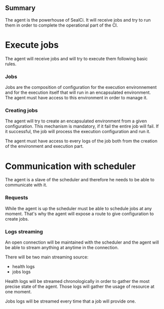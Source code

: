
## Summary
The agent is the powerhouse of SealCi. It will receive jobs and try to run them in order to complete the operational part of the CI.

# Execute jobs
The agent will receive jobs and will try to execute them following basic rules.
### Jobs
Jobs are the composition of configuration for the execution environnement and for the execution itself that will run in an encapsulated environment. The agent must have access to this environment in order to manage it.

### Creating jobs
The agent will try to create an encapsulated environment from a given configuration. This mechanism is mandatory, if it fail the entire job will fail. 
If it successful, the job will process the execution configuration and run it. 

The agent must have access to every logs of the job both from the creation of the environment and execution part.


# Communication with scheduler
The agent is a slave of the scheduler and therefore he needs to be able to communicate with it. 

### Requests
While the agent is up the scheduler must be able to schedule jobs at any moment. That's why the agent will expose a route to give configuration to create jobs.

### Logs streaming
An open connection will be maintained with the scheduler and the agent will be able to stream anything at anytime in the connection.

There will be two main streaming source:
- health logs
- jobs logs

Health logs will be streamed chronologically in order to gather the most precise state of the agent. Those logs will gather the usage of resource at one moment.

Jobs logs will be streamed every time that a job will provide one.
